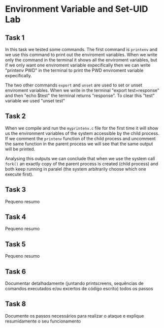 # Environment Variable and Set-UID Lab

## Task 1

In this task we tested some commands. 
The first command is `printenv` and we use this command to print out the enviroment variables. When we write only the command in the terminal it shows all the enviroment variables, but if we only want one enviroment variable expecifically then we can write "printenv PWD" in the terminal to print the PWD enviroment variable 
expecifically.

The two other commands `export` and `unset` are used to set or unset enviroment variables. When we write in the terminal "export test=response" and then "echo $test" the terminal returns "response". To clear this "test" variable we used "unset test"

## Task 2

When we compile and run the `myprintenv.c` file for the first time it will show us the environment variables of the system accessible by the child process. If we comment the `printenv` function of the child process and uncomment the same function in the parent process we will see that the same output will be printed.

Analysing this outputs we can conclude that when we use the system call `fork()` an exactly copy of the parent process is created (child process) and both keep running in paralel (the system arbitrarily choose which one execute first).

## Task 3

Pequeno resumo

## Task 4

Pequeno resumo

## Task 5

Pequeno resumo

## Task 6

Documentar detalhadamente (juntando printscreens, sequências de comandos executados e/ou excertos de código escrito) todos os passos

## Task 8

Documente os passos necessários para realizar o ataque e explique resumidamente o seu funcionamento
